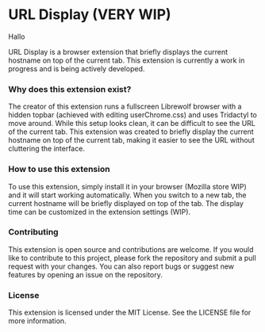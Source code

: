 
# URL Display (VERY WIP)

Hallo

URL Display is a browser extension that briefly displays the current hostname on
top of the current tab. This extension is currently a work in progress and is
being actively developed.

### Why does this extension exist?

The creator of this extension runs a fullscreen Librewolf browser with a hidden
topbar (achieved with editing userChrome.css) and uses Tridactyl to move around.
While this setup looks clean, it can be difficult to see the URL of the current
tab. This extension was created to briefly display the current hostname on top
of the current tab, making it easier to see the URL without cluttering the
interface.

### How to use this extension

To use this extension, simply install it in your browser (Mozilla store WIP) and it will start
working automatically. When you switch to a new tab, the current hostname will
be briefly displayed on top of the tab. The display time can be customized in
the extension settings (WIP).

### Contributing

This extension is open source and contributions are welcome. If you would like
to contribute to this project, please fork the repository and submit a pull
request with your changes. You can also report bugs or suggest new features by
opening an issue on the repository.

### License

This extension is licensed under the MIT License. See the LICENSE file for more
information.
